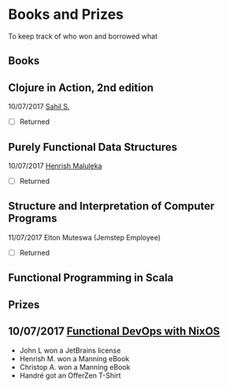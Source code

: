 Books and Prizes
=================

To keep track of who won and borrowed what

Books
-----
## Clojure in Action, 2nd edition

10/07/2017 [Sahil S.](https://www.meetup.com/lambda-luminaries/members/230387023/)
- [ ] Returned 

## Purely Functional Data Structures

10/07/2017 [Henrish Maluleka](https://www.meetup.com/lambda-luminaries/members/181066902/)
- [ ] Returned 

## Structure and Interpretation of Computer Programs

11/07/2017 Elton Muteswa (Jemstep Employee)
- [ ] Returned 

## Functional Programming in Scala

Prizes
------
## 10/07/2017 [Functional DevOps with NixOS](https://www.meetup.com/lambda-luminaries/events/240661285/)

* John L won a JetBrains license
* Henrish M. won a Manning eBook
* Christop A. won a Manning eBook
* Handré got an OfferZen T-Shirt
